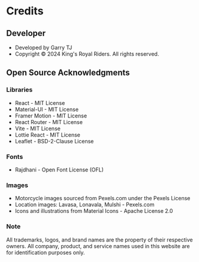 # Credits

## Developer
- Developed by Garry TJ
- Copyright © 2024 King's Royal Riders. All rights reserved.

## Open Source Acknowledgments

### Libraries
- React - MIT License
- Material-UI - MIT License
- Framer Motion - MIT License
- React Router - MIT License
- Vite - MIT License
- Lottie React - MIT License
- Leaflet - BSD-2-Clause License

### Fonts
- Rajdhani - Open Font License (OFL)

### Images
- Motorcycle images sourced from Pexels.com under the Pexels License
- Location images: Lavasa, Lonavala, Mulshi - Pexels.com
- Icons and illustrations from Material Icons - Apache License 2.0

### Note
All trademarks, logos, and brand names are the property of their respective owners.
All company, product, and service names used in this website are for identification purposes only.
